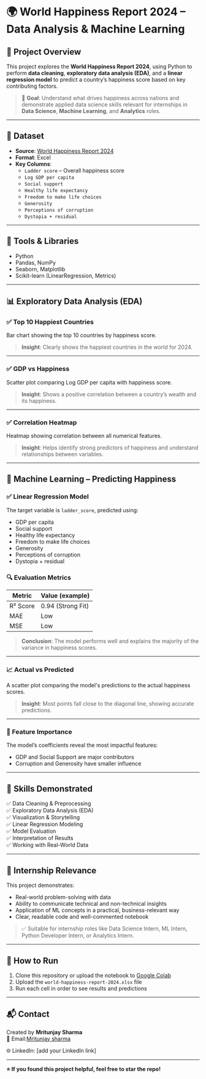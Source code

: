 # 🌍 World Happiness Report 2024 – Data Analysis & Machine Learning

## 📌 Project Overview

This project explores the **World Happiness Report 2024**, using Python to perform **data cleaning**, **exploratory data analysis (EDA)**, and a **linear regression model** to predict a country’s happiness score based on key contributing factors.

> 🎯 **Goal**: Understand what drives happiness across nations and demonstrate applied data science skills relevant for internships in **Data Science**, **Machine Learning**, and **Analytics** roles.

---

## 📁 Dataset

- **Source**: [World Happiness Report 2024](https://worldhappiness.report/)
- **Format**: Excel
- **Key Columns**:
  - `Ladder score` – Overall happiness score
  - `Log GDP per capita`
  - `Social support`
  - `Healthy life expectancy`
  - `Freedom to make life choices`
  - `Generosity`
  - `Perceptions of corruption`
  - `Dystopia + residual`

---

## 🔧 Tools & Libraries

- Python
- Pandas, NumPy
- Seaborn, Matplotlib
- Scikit-learn (LinearRegression, Metrics)

---

## 📊 Exploratory Data Analysis (EDA)

### ✅ Top 10 Happiest Countries

Bar chart showing the top 10 countries by happiness score.

> **Insight**: Clearly shows the happiest countries in the world for 2024.

---

### ✅ GDP vs Happiness

Scatter plot comparing Log GDP per capita with happiness score.

> **Insight**: Shows a positive correlation between a country’s wealth and its happiness.

---

### ✅ Correlation Heatmap

Heatmap showing correlation between all numerical features.

> **Insight**: Helps identify strong predictors of happiness and understand relationships between variables.

---

## 🤖 Machine Learning – Predicting Happiness

### ✅ Linear Regression Model

The target variable is `ladder_score`, predicted using:

- GDP per capita
- Social support
- Healthy life expectancy
- Freedom to make life choices
- Generosity
- Perceptions of corruption
- Dystopia + residual

### 🔍 Evaluation Metrics

| Metric     | Value (example) |
|------------|------------------|
| R² Score   | 0.94 (Strong Fit) |
| MAE        | Low               |
| MSE        | Low               |

> **Conclusion**: The model performs well and explains the majority of the variance in happiness scores.

---

### 📈 Actual vs Predicted

A scatter plot comparing the model's predictions to the actual happiness scores.

> **Insight**: Most points fall close to the diagonal line, showing accurate predictions.

---

### 📌 Feature Importance

The model’s coefficients reveal the most impactful features:

- GDP and Social Support are major contributors
- Corruption and Generosity have smaller influence

---

## 🚀 Skills Demonstrated

✅ Data Cleaning & Preprocessing  
✅ Exploratory Data Analysis (EDA)  
✅ Visualization & Storytelling  
✅ Linear Regression Modeling  
✅ Model Evaluation  
✅ Interpretation of Results  
✅ Working with Real-World Data  

---

## 💼 Internship Relevance

This project demonstrates:

- Real-world problem-solving with data
- Ability to communicate technical and non-technical insights
- Application of ML concepts in a practical, business-relevant way
- Clear, readable code and well-commented notebook

> ✅ Suitable for internship roles like Data Science Intern, ML Intern, Python Developer Intern, or Analytics Intern.

---

## 📎 How to Run

1. Clone this repository or upload the notebook to [Google Colab](https://colab.research.google.com/)
2. Upload the `world-happiness-report-2024.xlsx` file
3. Run each cell in order to see results and predictions

---

## 📬 Contact

Created by **Mritunjay Sharma**  
📧 Email:[Mritunjay sharma](mritunjaysharma080505@gmail.com)

🌐 LinkedIn: [add your LinkedIn link]

---

**⭐️ If you found this project helpful, feel free to star the repo!**
